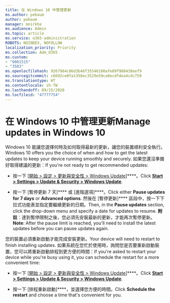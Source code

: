 ```yaml
---
title: 在 Windows 10 中管理更新
ms.author: pebaum
author: pebaum
manager: mnirkhe
ms.audience: Admin
ms.topic: article
ms.service: o365-administration
ROBOTS: NOINDEX, NOFOLLOW
localization_priority: Priority
ms.collection: Adm_O365
ms.custom:
- "9001515"
- "3583"
ms.openlocfilehash: 9267964c86d3b46f35546100afe89f980438eef9
ms.sourcegitcommit: c6692ce0fa1358ec3529e59ca0ecdfdea4cdc759
ms.translationtype: HT
ms.contentlocale: zh-TW
ms.lasthandoff: 09/15/2020
ms.locfileid: "47777754"
---
```

# <a name="manage-updates-in-windows-10"></a><span data-ttu-id="2b487-102">在 Windows 10 中管理更新</span><span class="sxs-lookup"><span data-stu-id="2b487-102">Manage updates in Windows 10</span></span>

<span data-ttu-id="2b487-103">Windows 10 能讓您選擇何時及如何取得最新的更新，讓您的裝置順利安全執行。</span><span class="sxs-lookup"><span data-stu-id="2b487-103">Windows 10 offers you the choice of when and how to get the latest updates to keep your device running smoothly and securely.</span></span> <span data-ttu-id="2b487-104">如果您還沒準備好取得建議的更新：</span><span class="sxs-lookup"><span data-stu-id="2b487-104">If you're not ready to get recommended updates:</span></span>

- <span data-ttu-id="2b487-105">按一下 [[開始 > 設定 > 更新與安全性 > Windows Update](ms-settings:windowsupdate)]\*\*\*\*。</span><span class="sxs-lookup"><span data-stu-id="2b487-105">Click **[Start > Settings > Update & Security > Windows Update](ms-settings:windowsupdate)**.</span></span>

- <span data-ttu-id="2b487-106">按一下 [暫停更新 7 天]\*\*\*\* 或 [進階選項]\*\*\*\*。</span><span class="sxs-lookup"><span data-stu-id="2b487-106">Click either **Pause updates for 7 days** or **Advanced options**.</span></span> <span data-ttu-id="2b487-107">然後在 [暫停更新]\*\*\*\* 區段中，按一下下拉式功能表並指定要繼續更新的日期。</span><span class="sxs-lookup"><span data-stu-id="2b487-107">Then, in the **Pause updates** section, click the drop-down menu and specify a date for updates to resume.</span></span> <span data-ttu-id="2b487-108">**附註**：達到暫停限制之後，您必須先安裝最新的更新，才能再次暫停更新。</span><span class="sxs-lookup"><span data-stu-id="2b487-108">**Note**: After the pause limit is reached, you'll need to install the latest updates before you can pause updates again.</span></span>

<span data-ttu-id="2b487-109">您的裝置必須重新啟動才能完成安裝更新。</span><span class="sxs-lookup"><span data-stu-id="2b487-109">Your device will need to restart to finish installing updates.</span></span> <span data-ttu-id="2b487-110">如果系統在您忙於使用時，詢問您是否要重新啟動裝置，您可以將重新啟動排程到更方便的時間：</span><span class="sxs-lookup"><span data-stu-id="2b487-110">If you're asked to restart your device while you're busy using it, you can schedule the restart for a more convenient time:</span></span>

- <span data-ttu-id="2b487-111">按一下 [[開始 > 設定 > 更新與安全性 > Windows Update](ms-settings:windowsupdate)]\*\*\*\*。</span><span class="sxs-lookup"><span data-stu-id="2b487-111">Click **[Start > Settings > Update & Security > Windows Update](ms-settings:windowsupdate)**.</span></span>

- <span data-ttu-id="2b487-112">按一下 [排程重新啟動]\*\*\*\*，並選擇您方便的時間。</span><span class="sxs-lookup"><span data-stu-id="2b487-112">Click **Schedule the restart** and choose a time that's convenient for you.</span></span>
